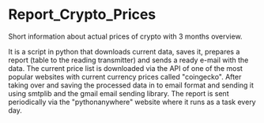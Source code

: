 # Report_Crypto_Prices
Short information about actual prices of crypto with 3 months overview.

It is a script in python that downloads current data, saves it, prepares a report (table to the reading transmitter) and sends a ready e-mail with the data.
The current price list is downloaded via the API of one of the most popular websites with current currency prices called "coingecko".
After taking over and saving the processed data in to email format and sending it using smtplib and the gmail email sending library.
The report is sent periodically via the "pythonanywhere" website where it runs as a task every day.
